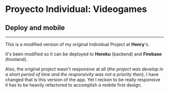 # Proyecto Individual: Videogames

## Deploy and mobile

<hr />

This is a modified version of my original Individual Project at <b>Henry</b>'s.

It's been modified so it can be deployed to <b>Heroku</b> (backend) and <b>Firebase</b> (frontend).

Also, the original project wasn't responsive at all (*the project was develop in a short period of time and the responsivity was not a priority then*), I have changed that is this version of the app. Yet I reckon to be really responsive it has to be heavily refactored to accomplish a mobile first design.
